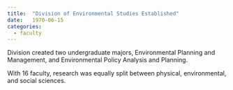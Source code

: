 ```yaml
---
title:  "Division of Environmental Studies Established"
date:   1970-06-15
categories:
  - faculty
---
```


Division created two undergraduate majors, Environmental Planning and Management, and Environmental Policy Analysis and Planning.

With 16 faculty, research was equally split between physical, environmental, and social sciences.
